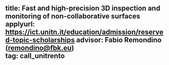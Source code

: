 title: Fast and high-precision 3D inspection and monitoring of non-collaborative surfaces  
applyurl: https://ict.unitn.it/education/admission/reserved-topic-scholarships
advisor: Fabio Remondino (remondino@fbk.eu)   
tag: call_unitrento 
---
